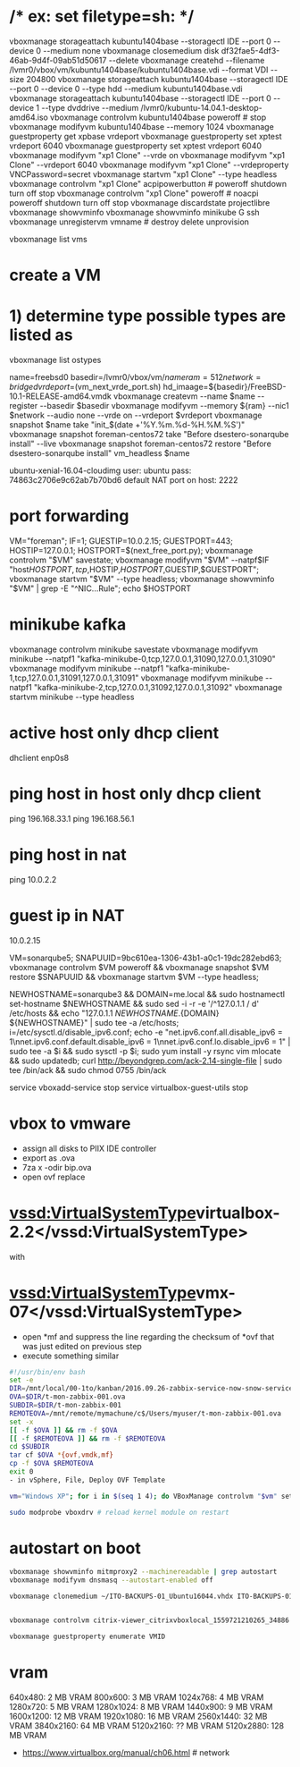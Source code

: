 # /* ex: set filetype=sh: */
vboxmanage storageattach kubuntu1404base --storagectl IDE --port 0 --device 0 --medium none
vboxmanage closemedium disk df32fae5-4df3-46ab-9d4f-09ab51d50617 --delete
vboxmanage createhd --filename /lvmr0/vbox/vm/kubuntu1404base/kubuntu1404base.vdi --format VDI --size 204800
vboxmanage storageattach kubuntu1404base --storagectl IDE --port 0 --device 0 --type hdd --medium kubuntu1404base.vdi
vboxmanage storageattach kubuntu1404base --storagectl IDE --port 0 --device 1 --type dvddrive --medium /lvmr0/kubuntu-14.04.1-desktop-amd64.iso
vboxmanage controlvm kubuntu1404base poweroff # stop
vboxmanage modifyvm kubuntu1404base --memory 1024
vboxmanage guestproperty get xpbase vrdeport
vboxmanage guestproperty set xptest vrdeport 6040
vboxmanage guestproperty set xptest vrdeport 6040
vboxmanage modifyvm "xp1 Clone" --vrde on
vboxmanage modifyvm "xp1 Clone" --vrdeport 6040
vboxmanage modifyvm "xp1 Clone" --vrdeproperty VNCPassword=secret
vboxmanage startvm "xp1 Clone" --type headless
vboxmanage controlvm "xp1 Clone" acpipowerbutton # poweroff shutdown turn off stop
vboxmanage controlvm "xp1 Clone" poweroff        # noacpi poweroff shutdown turn off stop
vboxmanage discardstate projectlibre
vboxmanage showvminfo
vboxmanage showvminfo minikube G ssh
vboxmanage unregistervm vmname # destroy delete unprovision


vboxmanage list vms

# create a VM
# 1) determine type possible types are listed as
vboxmanage list ostypes

name=freebsd0
basedir=/lvmr0/vbox/vm/$name
ram=512
network=bridged
vrdeport=$(vm_next_vrde_port.sh)
hd_imaage=${basedir}/FreeBSD-10.1-RELEASE-amd64.vmdk
vboxmanage createvm --name $name --register --basedir $basedir
vboxmanage modifyvm --memory ${ram} --nic1 $network --audio none --vrde on --vrdeport $vrdeport
vboxmanage snapshot $name take "init_$(date +'%Y.%m.%d-%H.%M.%S')"
vboxmanage snapshot foreman-centos72 take "Before dsestero-sonarqube install" --live
vboxmanage snapshot foreman-centos72 restore "Before dsestero-sonarqube install"
vm_headless $name

ubuntu-xenial-16.04-cloudimg
user: ubuntu
pass: 74863c2706e9c62ab7b70bd6
default NAT port on host: 2222


# port forwarding
VM="foreman"; IF=1; GUESTIP=10.0.2.15; GUESTPORT=443; HOSTIP=127.0.0.1; HOSTPORT=$(next_free_port.py); vboxmanage controlvm "$VM" savestate; vboxmanage modifyvm "$VM" --natpf$IF "host$HOSTPORT,tcp,$HOSTIP,$HOSTPORT,$GUESTIP,$GUESTPORT"; vboxmanage startvm "$VM" --type headless; vboxmanage showvminfo "$VM" | grep -E "^NIC...Rule"; echo $HOSTPORT


# minikube kafka
vboxmanage controlvm minikube savestate
vboxmanage modifyvm  minikube --natpf1 "kafka-minikube-0,tcp,127.0.0.1,31090,127.0.0.1,31090"
vboxmanage modifyvm  minikube --natpf1 "kafka-minikube-1,tcp,127.0.0.1,31091,127.0.0.1,31091"
vboxmanage modifyvm  minikube --natpf1 "kafka-minikube-2,tcp,127.0.0.1,31092,127.0.0.1,31092"
vboxmanage startvm minikube --type headless

# active host only dhcp client
dhclient enp0s8

# ping host in host only dhcp client
ping 196.168.33.1
ping 196.168.56.1

# ping host in nat
ping 10.0.2.2

# guest ip in NAT
10.0.2.15

VM=sonarqube5; SNAPUUID=9bc610ea-1306-43b1-a0c1-19dc282ebd63; vboxmanage controlvm $VM poweroff && vboxmanage snapshot $VM restore $SNAPUUID && vboxmanage startvm $VM --type headless;

NEWHOSTNAME=sonarqube3 && DOMAIN=me.local && sudo hostnamectl set-hostname $NEWHOSTNAME && sudo sed -i -r -e '/^127.0.1.1 / d' /etc/hosts && echo "127.0.1.1 ${NEWHOSTNAME}.${DOMAIN} ${NEWHOSTNAME}" | sudo tee -a /etc/hosts;
i=/etc/sysctl.d/disable_ipv6.conf; echo -e "net.ipv6.conf.all.disable_ipv6 = 1\nnet.ipv6.conf.default.disable_ipv6 = 1\nnet.ipv6.conf.lo.disable_ipv6 = 1" | sudo tee -a $i && sudo sysctl -p $i;
sudo yum install -y rsync vim mlocate && sudo updatedb;
curl http://beyondgrep.com/ack-2.14-single-file | sudo tee /bin/ack && sudo chmod 0755 /bin/ack

service vboxadd-service        stop
service virtualbox-guest-utils stop


# vbox to vmware
- assign all disks to PIIX IDE controller
- export as .ova
- 7za x -odir bip.ova
- open ovf
replace
# <vssd:VirtualSystemType>virtualbox-2.2</vssd:VirtualSystemType>
with
# <vssd:VirtualSystemType>vmx-07</vssd:VirtualSystemType>
- open *mf and suppress the line regarding the checksum of *ovf that was just edited on previous step
- execute something similar
```sh
#!/usr/bin/env bash
set -e
DIR=/mnt/local/00-1to/kanban/2016.09.26-zabbix-service-now-snow-servicenow/
OVA=$DIR/t-mon-zabbix-001.ova
SUBDIR=$DIR/t-mon-zabbix-001
REMOTEOVA=/mnt/remote/mymachune/c$/Users/myuser/t-mon-zabbix-001.ova
set -x
[[ -f $OVA ]] && rm -f $OVA
[[ -f $REMOTEOVA ]] && rm -f $REMOTEOVA
cd $SUBDIR
tar cf $OVA *{ovf,vmdk,mf}
cp -f $OVA $REMOTEOVA
exit 0
- in vSphere, File, Deploy OVF Template

vm="Windows XP"; for i in $(seq 1 4); do VBoxManage controlvm "$vm" setlinkstate$i off ; sleep 1; VBoxManage controlvm "$vm" setlinkstate$i on; done

sudo modprobe vboxdrv # reload kernel module on restart
```


# autostart on boot
```sh
vboxmanage showvminfo mitmproxy2 --machinereadable | grep autostart
vboxmanage modifyvm dnsmasq --autostart-enabled off

vboxmanage clonemedium ~/ITO-BACKUPS-01_Ubuntu16044.vhdx ITO-BACKUPS-01_Ubuntu16044.vdi --format VDI


vboxmanage controlvm citrix-viewer_citrixvboxlocal_1559721210265_34886 keyboardputstring setxkbmap -layout us -variant dvp -option -option caps:escape -option lv3:ralt_switch

vboxmanage guestproperty enumerate VMID
```

# vram
640x480:     2 MB VRAM
800x600:     3 MB VRAM
1024x768:    4 MB VRAM
1280x720:    5 MB VRAM
1280x1024:   8 MB VRAM
1440x900:    9 MB VRAM
1600x1200:  12 MB VRAM
1920x1080:  16 MB VRAM
2560x1440:  32 MB VRAM
3840x2160:  64 MB VRAM
5120x2160:  ?? MB VRAM
5120x2880: 128 MB VRAM

* https://www.virtualbox.org/manual/ch06.html # network
